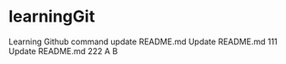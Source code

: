 # learningGit
Learning Github command
	update README.md
Update README.md 111
Update README.md 222
A
B
